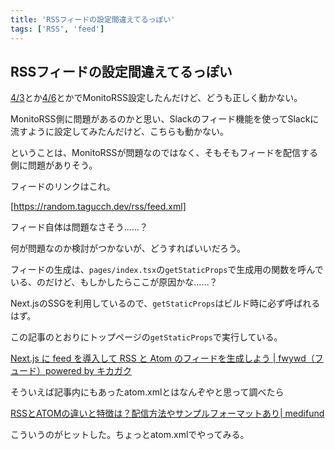 ```yaml
---
title: 'RSSフィードの設定間違えてるっぽい'
tags: ['RSS', 'feed']
---
```


## RSSフィードの設定間違えてるっぽい

[4/3](/posts/2022-04-03/)とか[4/6](/posts/2022-04-06/)とかでMonitoRSS設定したんだけど、どうも正しく動かない。

MonitoRSS側に問題があるのかと思い、Slackのフィード機能を使ってSlackに流すように設定してみたんだけど、こちらも動かない。

ということは、MonitoRSSが問題なのではなく、そもそもフィードを配信する側に問題がありそう。

フィードのリンクはこれ。

[https://random.tagucch.dev/rss/feed.xml]

フィード自体は問題なさそう……？

何が問題なのか検討がつかないが、どうすればいいだろう。

フィードの生成は、`pages/index.tsx`の`getStaticProps`で生成用の関数を呼んでいる、のだけど、もしかしたらここが原因かな……？

Next.jsのSSGを利用しているので、`getStaticProps`はビルド時に必ず呼ばれるはず。

この記事のとおりにトップページの`getStaticProps`で実行している。

[Next\.js に feed を導入して RSS と Atom のフィードを生成しよう \| fwywd（フュード）powered by キカガク](https://fwywd.com/tech/next-feed-rss-atom)

そういえば記事内にもあったatom.xmlとはなんぞやと思って調べたら

[RSSとATOMの違いと特徴は？配信方法やサンプルフォーマットあり\| medifund](https://medifund.jp/seo/rss-atom)

こういうのがヒットした。ちょっとatom.xmlでやってみる。
